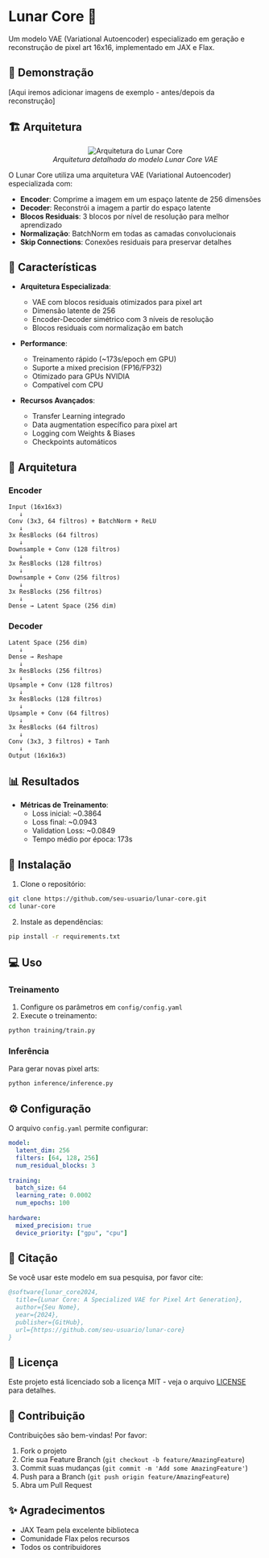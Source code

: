 # Lunar Core 🌙

Um modelo VAE (Variational Autoencoder) especializado em geração e reconstrução de pixel art 16x16, implementado em JAX e Flax.

## 🎨 Demonstração

[Aqui iremos adicionar imagens de exemplo - antes/depois da reconstrução]

## 🏗️ Arquitetura

<div align="center">
  <img src="docs/images/lunar_core_architecture.svg" alt="Arquitetura do Lunar Core">
  <br>
  <em>Arquitetura detalhada do modelo Lunar Core VAE</em>
</div>

O Lunar Core utiliza uma arquitetura VAE (Variational Autoencoder) especializada com:
- **Encoder**: Comprime a imagem em um espaço latente de 256 dimensões
- **Decoder**: Reconstrói a imagem a partir do espaço latente
- **Blocos Residuais**: 3 blocos por nível de resolução para melhor aprendizado
- **Normalização**: BatchNorm em todas as camadas convolucionais
- **Skip Connections**: Conexões residuais para preservar detalhes

## 🌟 Características

- **Arquitetura Especializada**:
  - VAE com blocos residuais otimizados para pixel art
  - Dimensão latente de 256
  - Encoder-Decoder simétrico com 3 níveis de resolução
  - Blocos residuais com normalização em batch

- **Performance**:
  - Treinamento rápido (~173s/epoch em GPU)
  - Suporte a mixed precision (FP16/FP32)
  - Otimizado para GPUs NVIDIA
  - Compatível com CPU

- **Recursos Avançados**:
  - Transfer Learning integrado
  - Data augmentation específico para pixel art
  - Logging com Weights & Biases
  - Checkpoints automáticos

## 🔧 Arquitetura

### Encoder
```
Input (16x16x3)
   ↓
Conv (3x3, 64 filtros) + BatchNorm + ReLU
   ↓
3x ResBlocks (64 filtros)
   ↓
Downsample + Conv (128 filtros)
   ↓
3x ResBlocks (128 filtros)
   ↓
Downsample + Conv (256 filtros)
   ↓
3x ResBlocks (256 filtros)
   ↓
Dense → Latent Space (256 dim)
```

### Decoder
```
Latent Space (256 dim)
   ↓
Dense → Reshape
   ↓
3x ResBlocks (256 filtros)
   ↓
Upsample + Conv (128 filtros)
   ↓
3x ResBlocks (128 filtros)
   ↓
Upsample + Conv (64 filtros)
   ↓
3x ResBlocks (64 filtros)
   ↓
Conv (3x3, 3 filtros) + Tanh
   ↓
Output (16x16x3)
```

## 📊 Resultados

- **Métricas de Treinamento**:
  - Loss inicial: ~0.3864
  - Loss final: ~0.0943
  - Validation Loss: ~0.0849
  - Tempo médio por época: 173s

## 🚀 Instalação

1. Clone o repositório:
```bash
git clone https://github.com/seu-usuario/lunar-core.git
cd lunar-core
```

2. Instale as dependências:
```bash
pip install -r requirements.txt
```

## 💻 Uso

### Treinamento

1. Configure os parâmetros em `config/config.yaml`
2. Execute o treinamento:
```bash
python training/train.py
```

### Inferência

Para gerar novas pixel arts:
```bash
python inference/inference.py
```

## ⚙️ Configuração

O arquivo `config.yaml` permite configurar:

```yaml
model:
  latent_dim: 256
  filters: [64, 128, 256]
  num_residual_blocks: 3
  
training:
  batch_size: 64
  learning_rate: 0.0002
  num_epochs: 100
  
hardware:
  mixed_precision: true
  device_priority: ["gpu", "cpu"]
```

## 📝 Citação

Se você usar este modelo em sua pesquisa, por favor cite:

```bibtex
@software{lunar_core2024,
  title={Lunar Core: A Specialized VAE for Pixel Art Generation},
  author={Seu Nome},
  year={2024},
  publisher={GitHub},
  url={https://github.com/seu-usuario/lunar-core}
}
```

## 📄 Licença

Este projeto está licenciado sob a licença MIT - veja o arquivo [LICENSE](LICENSE) para detalhes.

## 🤝 Contribuição

Contribuições são bem-vindas! Por favor:

1. Fork o projeto
2. Crie sua Feature Branch (`git checkout -b feature/AmazingFeature`)
3. Commit suas mudanças (`git commit -m 'Add some AmazingFeature'`)
4. Push para a Branch (`git push origin feature/AmazingFeature`)
5. Abra um Pull Request

## ✨ Agradecimentos

- JAX Team pela excelente biblioteca
- Comunidade Flax pelos recursos
- Todos os contribuidores 

